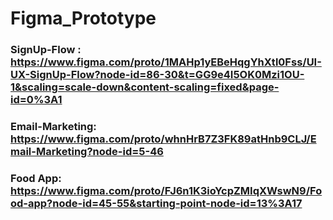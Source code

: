 # Figma_Prototype

### SignUp-Flow :  https://www.figma.com/proto/1MAHp1yEBeHqgYhXtl0Fss/UI-UX-SignUp-Flow?node-id=86-30&t=GG9e4I5OK0Mzi1OU-1&scaling=scale-down&content-scaling=fixed&page-id=0%3A1

### Email-Marketing: https://www.figma.com/proto/whnHrB7Z3FK89atHnb9CLJ/Email-Marketing?node-id=5-46

### Food App: https://www.figma.com/proto/FJ6n1K3ioYcpZMIqXWswN9/Food-app?node-id=45-55&starting-point-node-id=13%3A17
